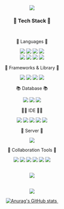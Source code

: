 <div align=center>
	<img src="https://capsule-render.vercel.app/api?type=waving&color=gradient&height=200&section=header&text=SEOLA's%20Github&fontSize=35" />
</div>
<div align=center>
	<h3>🧰 Tech Stack 🧰</h3>
<br>
</div>
<div align="center">
	<p>💬 Languages 💬</p>
		<img src="https://img.shields.io/badge/Java-EC1C24?style=flat&logo=CoffeeScript&logoColor=white" />
		<img src="https://img.shields.io/badge/Swift-F05138?style=flat&logo=Swift&logoColor=white" />
		<img src="https://img.shields.io/badge/Python-3776AB?style=flat&logo=Python&logoColor=white" />
		<img src="https://img.shields.io/badge/JavaScript-F7DF1E?style=flat&logo=JavaScript&logoColor=white" />
	<br>
		<img src="https://img.shields.io/badge/Dart-0175C2?style=flat&logo=Dart&logoColor=white" />
	 	<img src="https://img.shields.io/badge/CSS-1572B6?style=flat&logo=CSS3&logoColor=white" />
		<img src="https://img.shields.io/badge/HTML-E34F26?style=flat&logo=HTML5&logoColor=white" />
		<img src="https://img.shields.io/badge/MacOS-000000?style=flat&logo=Macos&logoColor=white" />
	<br>
	<p>🧱 Frameworks & Library 🧱<p>
		<img src="https://img.shields.io/badge/Spring%20Boot-6DB33F?style=flat&logo=Spring%20Boot&logoColor=white" />
		<img src="https://img.shields.io/badge/bootstrap-7952B3?style=flat&logo=bootstrap&logoColor=white" />
		<img src="https://img.shields.io/badge/Flutter-02569B?style=flat&logo=Flutter&logoColor=white" />
		<img src="https://img.shields.io/badge/Flask-000000?style=flat&logo=FLask&logoColor=white" />
	<br>
	<p>📚 Database 📚<p>
		<img src="https://img.shields.io/badge/Mysql-4479A1?style=flat&logo=Mysql&logoColor=white" />
		<img src="https://img.shields.io/badge/Sqlite-003B57?style=flat&logo=Sqlite&logoColor=white" />
		<img src="https://img.shields.io/badge/Firebase-FFCA28?style=flat&logo=Firebase&logoColor=white"/>
	<br>
	<p> 🧑‍💻 IDE 🧑‍💻<p>
		<img src="https://img.shields.io/badge/Eclipse%20IDE-2C2255?style=flat&logo=EclipseIDE&logoColor=white" />
		<img src="https://img.shields.io/badge/VSCode-007ACC?style=flat&logo=VisualStudioCode&logoColor=white" />
		<img src="https://img.shields.io/badge/Xcode-147EFB?style=flat-square&logo=Xcode&logoColor=white"/>
		<img src="https://img.shields.io/badge/Anaconda-44A833?style=flat-square&logo=Anaconda&logoColor=white"/>
		<img src="https://img.shields.io/badge/Google%20Colab-F9AB00?style=flat-square&logo=Google%20Colab&logoColor=white"/>
	<br>
	<p> 📡 Server 📡 <p>
		<img src="https://img.shields.io/badge/Tomcat-F8DC75?style=flat&logo=ApacheTomcat&logoColor=white" />	
	<br>
	<p> 🏢 Collaboration Tools 🏢<p>
	  	<img src="https://img.shields.io/badge/GitHub-181717?style=flat-square&logo=GitHub&logoColor=white"/>
		<img src="https://img.shields.io/badge/Notion-181717?style=flat-square&logo=Notion&logoColor=white"/>
		<img src="https://img.shields.io/badge/Slack-4A154B?style=flat-square&logo=Slack&logoColor=white"/>
		<img src="https://img.shields.io/badge/Sourcetree-0052CC?style=flat-square&logo=Sourcetree&logoColor=white"/>
		<img src="https://img.shields.io/badge/Miro-050038?style=flat-square&logo=Miro&logoColor=white"/>
		<img src="https://img.shields.io/badge/Figma-F24E1E?style=flat-square&logo=Figma&logoColor=white"/>
</div>

<br>
<div align=center>
<!-- 	<h3>📱 Contact & Portfolio 📱</h3> -->
</div>
<div align=center>
	<a href="mailto:seolaox@gmail.com">
		<img src="https://img.shields.io/badge/Mail-4285F4?style=for-the-badge&logo=Google&logoColor=white" />
	</a>
<!-- 	<a href="https://ethan-oh.notion.site/dfc9c2edcc1345cb90d11d4261bd0a79?pvs=4"> -->
<!-- 		<img src="https://img.shields.io/badge/Notion-000000?style=for-the-badge&logo=Notion&logoColor=white" /> -->
	</a>
<!-- 	<a href="https://www.youtube.com/@user-hd2ki6yy8n/featured"> -->
<!-- 		<img src="https://img.shields.io/badge/Youtube-EE0000?style=for-the-badge&logo=Youtube&logoColor=white" /> -->
	</a>
	<br>
</div>
<br>
<br>
<div align=center>
	<!--Hits 설정 -->
<a href="https://github.com/seolaox">
	<img src="https://hits.seeyoufarm.com/api/count/incr/badge.svg?url=https%3A%2F%2Fgithub.com%2Fseolaox&count_bg=%2379C83D&title_bg=%23555555&icon=&icon_color=%23E7E7E7&title=hits&edge_flat=false"/>

 ![Anurag's GitHub stats](https://github-readme-stats.vercel.app/api?username=seolaox&anuraghazra&theme=dracula&icons=true)&nbsp;
</a>
